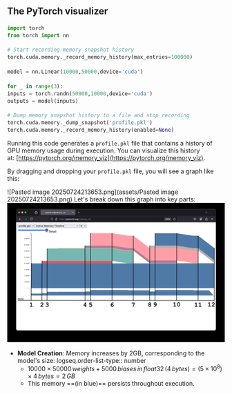 ## The PyTorch visualizer

```python
import torch
from torch import nn

# Start recording memory snapshot history
torch.cuda.memory._record_memory_history(max_entries=100000)

model = nn.Linear(10000,50000,device='cuda')

for _ in range(3):
inputs = torch.randn(50000,10000,device='cuda')
outputs = model(inputs)

# Dump memory snapshot history to a file and stop recording
torch.cuda.memory._dump_snapshot('profile.pkl')
torch.cuda.memory._record_memory_history(enabled=None)
```

Running this code generates a `profile.pkl` file that contains a history of GPU memory usage during execution. You can visualize this history at: [https://pytorch.org/memory_viz](https://pytorch.org/memory_viz).

By dragging and dropping your `profile.pkl` file, you will see a graph like this:

![Pasted image 20250724213653.png](assets/Pasted image 20250724213653.png)
 Let's break down this graph into key parts:
   ![1753450394426.jpg](assets/1753450394426_1753450400053_0.jpg)

- **Model Creation**: Memory increases by 2GB, corresponding to the model's size:
  logseq.order-list-type:: number
  - $10000 × 50000\, weights + 5000\, biases\, in\, float32\, (4\, bytes) = (5 × 10^8) × 4\, bytes = 2\, GB$
  - This memory ==(in blue)== persists throughout execution.
